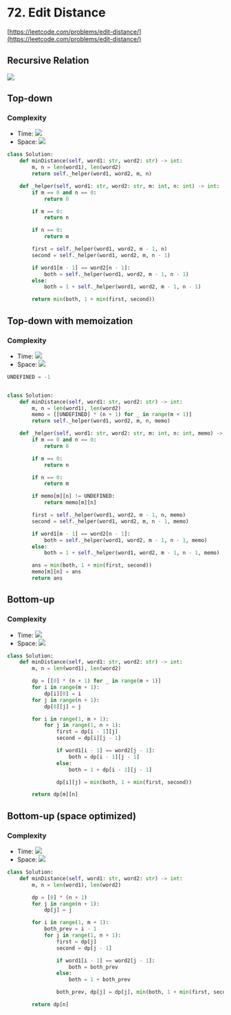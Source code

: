 # 72. Edit Distance

[https://leetcode.com/problems/edit-distance/](https://leetcode.com/problems/edit-distance/)
## Recursive Relation
<img src="https://latex.codecogs.com/gif.latex?F(m,n)&space;=&space;min{\begin{cases}&space;0&&space;\text{&space;if&space;}&space;m&space;=&space;0&space;\text{&space;and&space;}&space;n&space;=&space;0&space;\\&space;m&&space;\text{&space;if&space;}&space;n&space;=&space;0&space;\\&space;n&&space;\text{&space;if&space;}&space;m&space;=&space;0&space;\\&space;1&plus;F(m-1,n)&space;\\&space;1&plus;F(m,n-1)&space;\\&space;1&space;&plus;&space;F(m&space;-1,m-1)&\text{&space;if&space;}word1[m-1]&space;\neq&space;word2[n-1]&space;\\&space;F(m&space;-1,n-1)&\text{&space;if&space;}word1[m-1]&space;=&space;word2[n-1]&space;\\&space;\end{cases}}">

## Top-down
### Complexity
- Time: <img src="https://render.githubusercontent.com/render/math?math=\mathcal{O}(2^{\max(m, n)})">
- Space: <img src="https://render.githubusercontent.com/render/math?math=\mathcal{O}(m%2Bn)">
```python
class Solution:
    def minDistance(self, word1: str, word2: str) -> int:
        m, n = len(word1), len(word2)
        return self._helper(word1, word2, m, n)

    def _helper(self, word1: str, word2: str, m: int, n: int) -> int:
        if m == 0 and n == 0:
            return 0

        if m == 0:
            return n

        if n == 0:
            return m

        first = self._helper(word1, word2, m - 1, n)
        second = self._helper(word1, word2, m, n - 1)

        if word1[m - 1] == word2[n - 1]:
            both = self._helper(word1, word2, m - 1, n - 1)
        else:
            both = 1 + self._helper(word1, word2, m - 1, n - 1)

        return min(both, 1 + min(first, second))
```

## Top-down with memoization
### Complexity
- Time:  <img src="https://render.githubusercontent.com/render/math?math=\mathcal{O}(mn)">
- Space: <img src="https://render.githubusercontent.com/render/math?math=\mathcal{O}(mn)">

```python
UNDEFINED = -1


class Solution:
    def minDistance(self, word1: str, word2: str) -> int:
        m, n = len(word1), len(word2)
        memo = [[UNDEFINED] * (n + 1) for _ in range(m + 1)]
        return self._helper(word1, word2, m, n, memo)

    def _helper(self, word1: str, word2: str, m: int, n: int, memo) -> int:
        if m == 0 and n == 0:
            return 0

        if m == 0:
            return n

        if n == 0:
            return m

        if memo[m][n] != UNDEFINED:
            return memo[m][n]

        first = self._helper(word1, word2, m - 1, n, memo)
        second = self._helper(word1, word2, m, n - 1, memo)

        if word1[m - 1] == word2[n - 1]:
            both = self._helper(word1, word2, m - 1, n - 1, memo)
        else:
            both = 1 + self._helper(word1, word2, m - 1, n - 1, memo)

        ans = min(both, 1 + min(first, second))
        memo[m][n] = ans
        return ans
```

## Bottom-up
### Complexity
- Time:  <img src="https://render.githubusercontent.com/render/math?math=\mathcal{O}(mn)">
- Space: <img src="https://render.githubusercontent.com/render/math?math=\mathcal{O}(mn)">

```python
class Solution:
    def minDistance(self, word1: str, word2: str) -> int:
        m, n = len(word1), len(word2)

        dp = [[0] * (n + 1) for _ in range(m + 1)]
        for i in range(m + 1):
            dp[i][0] = i
        for j in range(n + 1):
            dp[0][j] = j

        for i in range(1, m + 1):
            for j in range(1, n + 1):
                first = dp[i - 1][j]
                second = dp[i][j - 1]

                if word1[i - 1] == word2[j - 1]:
                    both = dp[i - 1][j - 1]
                else:
                    both = 1 + dp[i - 1][j - 1]

                dp[i][j] = min(both, 1 + min(first, second))

        return dp[m][n]
```

## Bottom-up (space optimized)
### Complexity
- Time:  <img src="https://render.githubusercontent.com/render/math?math=\mathcal{O}(mn)">
- Space: <img src="https://render.githubusercontent.com/render/math?math=\mathcal{O}(n)">

```python
class Solution:
    def minDistance(self, word1: str, word2: str) -> int:
        m, n = len(word1), len(word2)

        dp = [0] * (n + 1)
        for j in range(n + 1):
            dp[j] = j

        for i in range(1, m + 1):
            both_prev = i - 1
            for j in range(1, n + 1):
                first = dp[j]
                second = dp[j - 1]

                if word1[i - 1] == word2[j - 1]:
                    both = both_prev
                else:
                    both = 1 + both_prev

                both_prev, dp[j] = dp[j], min(both, 1 + min(first, second))

        return dp[n]
```
